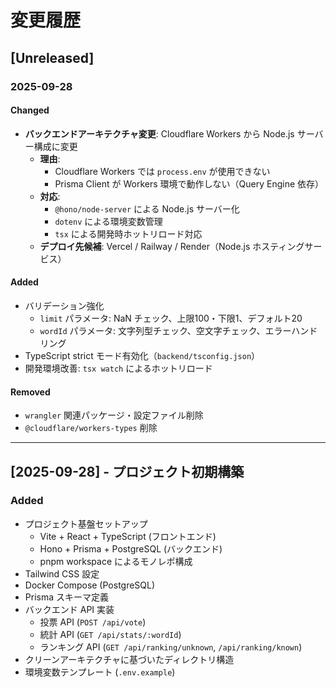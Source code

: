 # 変更履歴

## [Unreleased]

### 2025-09-28

#### Changed
- **バックエンドアーキテクチャ変更**: Cloudflare Workers から Node.js サーバー構成に変更
  - **理由**: 
    - Cloudflare Workers では `process.env` が使用できない
    - Prisma Client が Workers 環境で動作しない（Query Engine 依存）
  - **対応**:
    - `@hono/node-server` による Node.js サーバー化
    - `dotenv` による環境変数管理
    - `tsx` による開発時ホットリロード対応
  - **デプロイ先候補**: Vercel / Railway / Render（Node.js ホスティングサービス）

#### Added
- バリデーション強化
  - `limit` パラメータ: NaN チェック、上限100・下限1、デフォルト20
  - `wordId` パラメータ: 文字列型チェック、空文字チェック、エラーハンドリング
- TypeScript strict モード有効化（`backend/tsconfig.json`）
- 開発環境改善: `tsx watch` によるホットリロード

#### Removed
- `wrangler` 関連パッケージ・設定ファイル削除
- `@cloudflare/workers-types` 削除

---

## [2025-09-28] - プロジェクト初期構築

### Added
- プロジェクト基盤セットアップ
  - Vite + React + TypeScript (フロントエンド)
  - Hono + Prisma + PostgreSQL (バックエンド)
  - pnpm workspace によるモノレポ構成
- Tailwind CSS 設定
- Docker Compose (PostgreSQL)
- Prisma スキーマ定義
- バックエンド API 実装
  - 投票 API (`POST /api/vote`)
  - 統計 API (`GET /api/stats/:wordId`)
  - ランキング API (`GET /api/ranking/unknown`, `/api/ranking/known`)
- クリーンアーキテクチャに基づいたディレクトリ構造
- 環境変数テンプレート (`.env.example`)